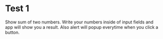 # Test 1

Show sum of two numbers.
Write your numbers inside of input fields and app will show you a result.
Also alert will popup everytime when you click a button.